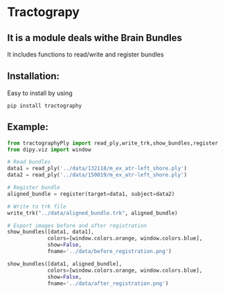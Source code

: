 # Tractograpy
## It is a module deals withe Brain Bundles
It includes functions to read/write and register bundles<br/>
## Installation:
Easy to install by using
```commandline
pip install tractography
```
## Example:
```python
from tractographyPly import read_ply,write_trk,show_bundles,register
from dipy.viz import window

# Read bundles
data1 = read_ply('../data/132118/m_ex_atr-left_shore.ply')
data2 = read_ply('../data/150019/m_ex_atr-left_shore.ply')

# Register bundle
aligned_bundle = register(target=data1, subject=data2)

# Write to trk file
write_trk("../data/aligned_bundle.trk", aligned_bundle)

# Export images before and after registration
show_bundles([data1, data1],
             colors=[window.colors.orange, window.colors.blue],
             show=False,
             fname='../data/before_registration.png')

show_bundles([data1, aligned_bundle],
             colors=[window.colors.orange, window.colors.blue],
             show=False,
             fname='../data/after_registration.png')
```